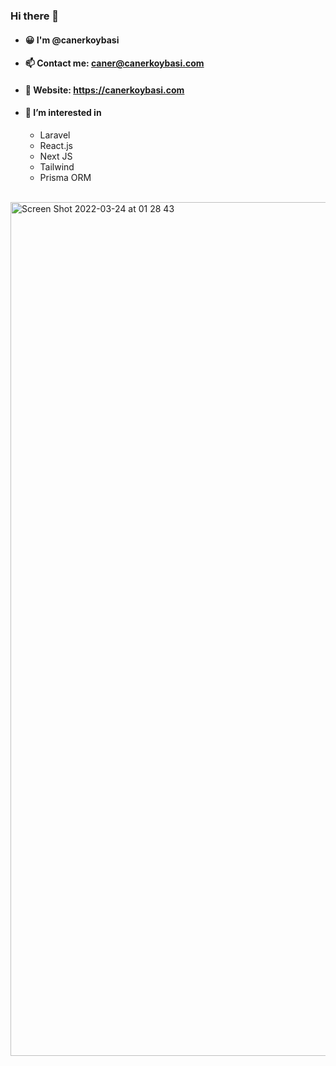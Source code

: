 ### Hi there 👋

- #### 😀 I'm @canerkoybasi
- #### 📫 Contact me: caner@canerkoybasi.com
- #### 🔗 Website: https://canerkoybasi.com
- #### 👀 I’m interested in
  - Laravel
  - React.js
  - Next JS
  - Tailwind
  - Prisma ORM

\
<img width="1366" alt="Screen Shot 2022-03-24 at 01 28 43" src="https://user-images.githubusercontent.com/100115055/159806634-04e0504f-d872-4263-a3a9-69f33536e7e3.png">
